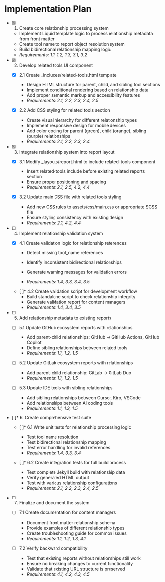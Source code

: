 # Implementation Plan

- [x] 1. Create core relationship processing system

  - Implement Liquid template logic to process relationship metadata from front matter
  - Create tool name to report object resolution system
  - Build bidirectional relationship mapping logic
  - _Requirements: 1.1, 1.2, 1.3, 3.1, 3.2_

- [x] 2. Develop related tools UI component

  - [x] 2.1 Create _includes/related-tools.html template

    - Design HTML structure for parent, child, and sibling tool sections
    - Implement conditional rendering based on relationship data
    - Add proper semantic markup and accessibility features
    - _Requirements: 2.1, 2.2, 2.3, 2.4, 2.5_

  - [x] 2.2 Add CSS styling for related tools section

    - Create visual hierarchy for different relationship types
    - Implement responsive design for mobile devices
    - Add color coding for parent (green), child (orange), sibling (purple) relationships
    - _Requirements: 2.1, 2.2, 2.3, 2.4_

- [x] 3. Integrate relationship system into report layout

  - [x] 3.1 Modify _layouts/report.html to include related-tools component

    - Insert related-tools include before existing related reports section
    - Ensure proper positioning and spacing
    - _Requirements: 2.1, 2.5, 4.2, 4.4_

  - [x] 3.2 Update main CSS file with related tools styling

    - Add new CSS rules to assets/css/main.css or appropriate SCSS file
    - Ensure styling consistency with existing design
    - _Requirements: 2.1, 4.2, 4.4_

- [ ] 4. Implement relationship validation system

  - [x] 4.1 Create validation logic for relationship references

    - Detect missing tool_name references

    - Identify inconsistent bidirectional relationships
    - Generate warning messages for validation errors
    - _Requirements: 1.4, 3.3, 3.4, 3.5_

  - [ ]* 4.2 Create validation script for development workflow
    - Build standalone script to check relationship integrity
    - Generate validation report for content managers
    - _Requirements: 1.4, 3.4, 3.5_

- [ ] 5. Add relationship metadata to existing reports
  - [ ] 5.1 Update GitHub ecosystem reports with relationships
    - Add parent-child relationships: GitHub -> GitHub Actions, GitHub Copilot
    - Define sibling relationships between related tools
    - _Requirements: 1.1, 1.2, 1.5_

  - [ ] 5.2 Update GitLab ecosystem reports with relationships
    - Add parent-child relationship: GitLab -> GitLab Duo
    - _Requirements: 1.1, 1.2, 1.5_

  - [ ] 5.3 Update IDE tools with sibling relationships
    - Add sibling relationships between Cursor, Kiro, VSCode
    - Add relationships between AI coding tools
    - _Requirements: 1.1, 1.3, 1.5_

- [ ]* 6. Create comprehensive test suite
  - [ ]* 6.1 Write unit tests for relationship processing logic
    - Test tool name resolution
    - Test bidirectional relationship mapping
    - Test error handling for invalid references
    - _Requirements: 1.4, 3.3, 3.4_

  - [ ]* 6.2 Create integration tests for full build process
    - Test complete Jekyll build with relationship data
    - Verify generated HTML output
    - Test with various relationship configurations
    - _Requirements: 2.1, 2.2, 2.3, 2.4, 2.5_

- [ ] 7. Finalize and document the system
  - [ ] 7.1 Create documentation for content managers
    - Document front matter relationship schema
    - Provide examples of different relationship types
    - Create troubleshooting guide for common issues
    - _Requirements: 1.1, 1.2, 1.3, 4.1_

  - [ ] 7.2 Verify backward compatibility
    - Test that existing reports without relationships still work
    - Ensure no breaking changes to current functionality
    - Validate that existing URL structure is preserved
    - _Requirements: 4.1, 4.2, 4.3, 4.5_
